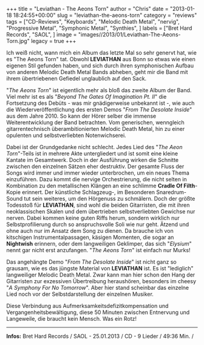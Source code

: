 +++
title = "Leviathan - The Aeons Torn"
author = "Chris"
date = "2013-01-18 18:24:55+00:00"
slug = "leviathan-the-aeons-torn"
category = "reviews"
tags = ["CD-Reviews", "Keyboards", "Melodic Death Metal", "nervig", "Progressive Metal", "Symphonic Metal", "Synthies", ]
labels = ["Bret Hard Records", "SAOL", ]
image = "images//2013/01/Leviathan-The-Aeons-Torn.jpg"
legacy = true
+++

Ich weiß nicht, wann mich ein Album das letzte Mal so sehr genervt hat, wie es "The Aeons Torn" tat. Obwohl **LEVIATHAN** aus Bonn so etwas wie einen eigenen Stil gefunden haben, und sich durch ihren symphonischen Aufbau von anderen Melodic Death Metal Bands abheben, geht mir die Band mit ihrem übertriebenen Gefiedel unglaublich auf den Sack.

"_The Aeons Torn_" ist eigentlich mehr als bloß das zweite Album der Band. Viel mehr ist es als "_Beyond The Gates Of Imagination Pt. II_" die Fortsetzung des Debüts - was mir gnädigerweise unbekannt ist -, wie auch die Wiederveröffentlichung des ersten Demos "_From The Desolate Inside_" aus dem Jahre 2010. So kann der Hörer selber die immense Weiterentwicklung der Band betrachten. Vom generischen, wenngleich gitarrentechnisch überambitionierten Melodic Death Metal, hin zu einer opulenten und selbstverliebten Notenwichserei.

Dabei ist der Grundgedanke nicht schlecht. Jedes Lied des "_The Aeon Torn_"-Teils ist in mehrere Akte untergliedert und ist somit eine kleine Kantate im Gesamtwerk. Doch in der Ausführung wirken die Schnitte zwischen den einzelnen Sätzen eher destruktiv. Der gesamte Fluss der Songs wird immer und immer wieder unterbrochen, um ein neues Thema einzuführen. Dazu kommt die nervige Orchestrierung, die nicht selten in Kombination zu den metallischen Klängen an eine schlimme **Cradle Of Filth**-Kopie erinnert. Der künstliche Schlagzeug-, im Besonderen Snaredrum-Sound tut sein weiteres, um den Hörgenuss zu schmälern.
Doch der größte Todesstoß für **LEVIATHAN**, sind wohl die beiden Gitarristen, die mit ihren neoklassischen Skalen und dem übertrieben selbstverliebten Gewichse nur nerven. Dabei kommen keine guten Riffs herum, sondern wirklich nur Selbstprofilierung durch so anspruchsvolle Soli wie nur geht. Ätzend und ohne auch nur im Ansatz dem Song zu dienen. Da brauche ich von kitschigen Instrumentalpassagen, käsigen Momenten, die sogar an **Nightwish** erinnern, oder dem langweiligen Geklimper, das sich "_Elysium_" nennt gar nicht erst anzufangen. "_The Aeons Torn_" ist einfach nur Murks!

Das angehängte Demo "_From The Desolate Inside_" ist nicht ganz so grausam, wie es das jüngste Material von **LEVIATHAN** ist. Es ist "lediglich" langweiliger Melodic Death Metal. Zwar kann man hier schon den Hang der Gitarristen zur exzessiven Übertreibung heraushören, besonders im cheesy "_A Symphony For No Tomorrow_". Aber hier stand scheinbar das einzelne Lied noch vor der Selbstdarstellung der einzelnen Musiker.

Diese Verbindung aus Aufmerksamkeitsdefizitkompensation und Vergangenheitsbewältigung, diese 50 Minuten zwischen Entnervung und Langeweile, die braucht kein Mensch. Was ein Rotz!



---
**Infos:**
Bret Hard Records / SAOL - 25.01.2013 / 
CD - 9 Lieder / 49:36 Min. / 
